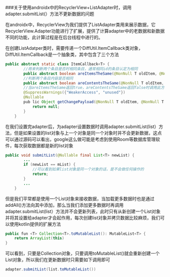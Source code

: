 ###关于使用androidx中的RecyclerView+ListAdapter时，调用adapter.submitList(）方法不更新数据的问题

在androidx中，RecyclerView为我们提供了ListAdapter类用来展示数据，它RecyclerView.Adapter功能进行了扩展，提供了计算adapter中的老数据和新数据不同的功能，此计算过程是在后台线程中进行的。

在创建ListAdatper类时，需要传递一个DiffUtil.ItemCallback<T>类对象，DiffUtil.ItemCallback<T>是一个抽象类，其中包含了三个方法

```java
public abstract static class ItemCallback<T> {
        //用来判断两个条目是否时相同条目，通常相同id的条目认定为相同
        public abstract boolean areItemsTheSame(@NonNull T oldItem, @NonNull T newItem);
		//判断两个条目内容是否相同
        public abstract boolean areContentsTheSame(@NonNull T oldItem, @NonNull T newItem);
		//当areItemsTheSame返回true，areContentsTheSame返回false时调用此方法，用来更新数据，我们可以将不同的数据添加到bundle对象中，并在三个参数的onBindViewHolder方法中获取不同的地方，并更新数据
        @SuppressWarnings({"WeakerAccess", "unused"})
        @Nullable
        pub lic Object getChangePayload(@NonNull T oldItem, @NonNull T newItem) {
            return null;
        }
    }
```

在我们设置完adapter后，为adapter设置数据时调用adapter.submitList(list）方法，但是如果设置的list对象与上一个对象是同一个对象时并不会更新数据，这点可以通过源码可以看出，google这么做可能是考虑到使用Room等数据库管理软件，每次获取数据都是新的list对象

```java
public void submitList(@Nullable final List<T> newList) {
        ...
        if (newList == mList) {
            //可以看到如果list对象是同一个对象的话，是不会做任何操作的
            return;
        }
        ...
    }
```

但是我们平常都是使用一个List对象来接收数据，当加载更多数据时也是通过addAll()方法向其中添加，那么当我们添加更多数据时再调用adapter.submitList(list）方法并不会更新列表，此时只有从新创建一个List对象并将其设置给adapter才会起作用，每次创建list对象并拷贝数据比较麻烦，我们可以使用kotlin提供的扩展方法

```java
public fun <T> Collection<T>.toMutableList(): MutableList<T> {
    return ArrayList(this)
}
```
可以看到，只要是Collection对象，只要调用toMutableList()就会重新创建一个List对象，所以我们在更新数据时只需要如下调用即可

```java
adapter.submitList(list.toMutableList())
```
